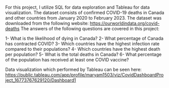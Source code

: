 For this project, I utilize SQL for data exploration and Tableau for data visualization. The dataset consists of confirmed COVID-19 deaths in Canada and other countries from January 2020 to February 2023. The dataset was downloaded from the following website:
https://ourworldindata.org/covid-deaths
The answers of the following questions are covered in this project:

1- What is the likelihood of dying in Canada?
2- What percentage of Canada has contracted COVID?
3- Which countries have the highest infection rate compared to their populations?
4- Which countries have the highest death per population?
5- What is the total deaths in Canada?
6- What percentage of the population has received at least one COVID vaccine?

Data visualization which performed by Tableau can be seen here: https://public.tableau.com/app/profile/maryam1503/viz/CovidDashboardProject_16773767629120/Dashboard1 
